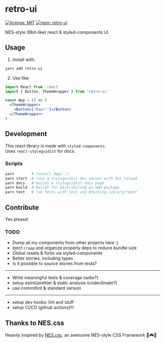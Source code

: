 # retro-ui

[![license: MIT](https://img.shields.io/github/license/sombreroenpuntas/retro-ui)](LICENSE)
[![npm: retro-ui](https://img.shields.io/npm/v/retro-ui)](https://www.npmjs.com/package/retro-ui)

NES-style (8bit-like) react &amp; styled-components UI

## Usage

1. Install with:

```sh
yarn add retro-ui
```

2. Use like:

```jsx
import React from 'react'
import { Button, ThemeWrapper } from 'retro-ui'

const App = () => (
  <ThemeWrapper>
    <Button>{'Rawr!'}</Button>
  </ThemeWrapper>
)
```

## Development

This react library is made with `styled-components`.  
Uses `react-styleguidist` for docs.

### Scripts

```sh
yarn        # install deps :)
yarn start  # runs a styleguidist dev server with hot reload
yarn docs   # builds a styleguidist docs page
yarn build  # builds for distributing as npm package
yarn test   # run tests with jest and @testing-library/react
```

## Contribute

Yes please!

### TODO

- Dump all my components from other projects here :)
- eject `crapp` and organize properly deps to reduce bundle size
- Global resets & fonts via styled-components
- Better stories, including types
- Is it possible to source stories from tests?

---

- Write meaningful tests & coverage (wdio?)
- setup eslint/prettier & static analysis (codeclimate?)
- use commitlint & standard version

---

- setup dev hooks: lint and stuff
- setup CI/CD (github actions)!!!

## Thanks to NES.css

Heavily inspired by [NES.css](https://nostalgic-css.github.io/NES.css/), an awesome NES-style CSS Framework 💖🎮🌟
